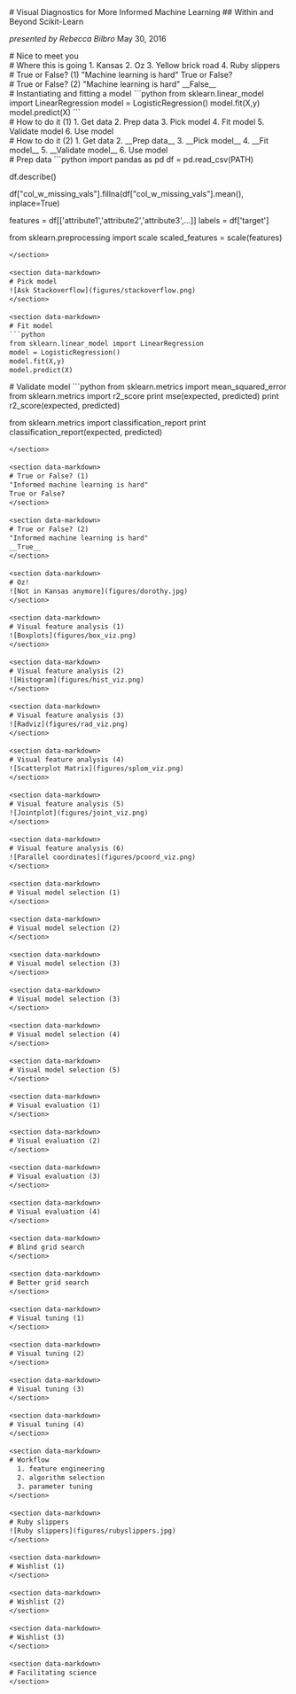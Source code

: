 <section data-markdown>
# Visual Diagnostics for More Informed Machine Learning
## Within and Beyond Scikit-Learn

_presented by Rebecca Bilbro_
May 30, 2016
</section>

<section data-markdown>
# Nice to meet you
</section>

<section data-markdown>
# Where this is going
  1. Kansas    
  2. Oz    
  3. Yellow brick road    
  4. Ruby slippers    
</section>

<section data-markdown>
# True or False? (1)
"Machine learning is hard"
True or False?
</section>

<section data-markdown>
# True or False? (2)
"Machine learning is hard"
__False__     
</section>

<section data-markdown>
# Instantiating and fitting a model
```python
from sklearn.linear_model import LinearRegression    
model = LogisticRegression()    
model.fit(X,y)    
model.predict(X)    
```
</section>

<section data-markdown>
# How to do it (1)
  1. Get data    
  2. Prep data    
  3. Pick model    
  4. Fit model     
  5. Validate model    
  6. Use model    
</section>

<section data-markdown>
# How to do it (2)
  1. Get data    
  2. __Prep data__    
  3. __Pick model__    
  4. __Fit model__     
  5. __Validate model__    
  6. Use model   
</section>

<section data-markdown>
# Prep data
```python
import pandas as pd    
df = pd.read_csv(PATH)

df.describe()

df["col_w_missing_vals"].fillna(df["col_w_missing_vals"].mean(), inplace=True)

features = df[['attribute1','attribute2','attribute3',...]]
labels   = df['target']

from sklearn.preprocessing import scale
scaled_features = scale(features)
```
</section>

<section data-markdown>
# Pick model
![Ask Stackoverflow](figures/stackoverflow.png)
</section>

<section data-markdown>
# Fit model
```python
from sklearn.linear_model import LinearRegression    
model = LogisticRegression()    
model.fit(X,y)    
model.predict(X)    
```
</section>

<section data-markdown>
# Validate model
```python
from sklearn.metrics import mean_squared_error
from sklearn.metrics import r2_score
print mse(expected, predicted)
print r2_score(expected, predicted)

from sklearn.metrics import classification_report
print classification_report(expected, predicted)
```
</section>

<section data-markdown>
# True or False? (1)
"Informed machine learning is hard"
True or False?
</section>

<section data-markdown>
# True or False? (2)
"Informed machine learning is hard"
__True__     
</section>

<section data-markdown>
# Oz!
![Not in Kansas anymore](figures/dorothy.jpg)
</section>

<section data-markdown>
# Visual feature analysis (1)
![Boxplots](figures/box_viz.png)
</section>

<section data-markdown>
# Visual feature analysis (2)
![Histogram](figures/hist_viz.png)
</section>

<section data-markdown>
# Visual feature analysis (3)
![Radviz](figures/rad_viz.png)
</section>

<section data-markdown>
# Visual feature analysis (4)
![Scatterplot Matrix](figures/splom_viz.png)
</section>

<section data-markdown>
# Visual feature analysis (5)
![Jointplot](figures/joint_viz.png)
</section>

<section data-markdown>
# Visual feature analysis (6)
![Parallel coordinates](figures/pcoord_viz.png)
</section>

<section data-markdown>
# Visual model selection (1)
</section>

<section data-markdown>
# Visual model selection (2)
</section>

<section data-markdown>
# Visual model selection (3)
</section>

<section data-markdown>
# Visual model selection (3)
</section>

<section data-markdown>
# Visual model selection (4)
</section>

<section data-markdown>
# Visual model selection (5)
</section>

<section data-markdown>
# Visual evaluation (1)
</section>

<section data-markdown>
# Visual evaluation (2)
</section>

<section data-markdown>
# Visual evaluation (3)
</section>

<section data-markdown>
# Visual evaluation (4)
</section>

<section data-markdown>
# Blind grid search
</section>

<section data-markdown>
# Better grid search
</section>

<section data-markdown>
# Visual tuning (1)
</section>

<section data-markdown>
# Visual tuning (2)
</section>

<section data-markdown>
# Visual tuning (3)
</section>

<section data-markdown>
# Visual tuning (4)
</section>

<section data-markdown>
# Workflow
  1. feature engineering     
  2. algorithm selection     
  3. parameter tuning    
</section>

<section data-markdown>
# Ruby slippers
![Ruby slippers](figures/rubyslippers.jpg)
</section>

<section data-markdown>
# Wishlist (1)
</section>

<section data-markdown>
# Wishlist (2)
</section>

<section data-markdown>
# Wishlist (3)
</section>

<section data-markdown>
# Facilitating science
</section>
